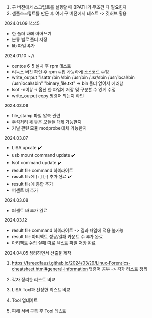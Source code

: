 1. 구 버전에서 스크립트를 실행할 때 BPATH가 무조건 다 필요한지
2. 샘플스크립트를 만든 후 여러 구 버전에서 테스트 -> 깃허브 활용


2024.01.09 14:45 
- 한 폴더 내에 이어쓰기
- 분류 별로 폴더 지정
- lib 파일 추가

2024.01.10 ~ //
- centos  6, 5 설치 후 rpm 테스트
- 리눅스 버전 확인 후 rpm 수집 가능하게 소스코드 수정
- write_output "lsattr /bin /sbin /usr/bin /usr/sbin /usr/local/bin /usr/local/sbin" "binary_file.txt" -> bin 폴더 없어서 에러남
- lsof -n이랑 -i 옵션 한 파일에 저장 및 구분할 수 있게 수정
- write_output copy 명령어 되는지 확인

2024.03.06
- file_stamp 파일 압축 관련
- 주석처리 해 놓은 모듈들 대체 가능한지
- 커널 관련 모듈 modprobe 대체 가능한지

2024.03.07
- LISA update ✔️
- usb mount command update ✔️
- lsof command update ✔️
- result file command 하이라이트
- result file에 [+] [-] 추가 완료 ✔️
- result file에 총합 추가
- 퍼센트 바 추가

2024.03.08
- 퍼센트 바 추가 완료

2024.03.12
- result file command 하이라이트 -> 결과 파일에 적용 불가능
- result file 아티팩트 성공/실패 카운트 수 추가 완료
- 아티팩트 수집 실패 따로 텍스트 파일 저장 완료

2024.04.05
정리하면서 산출물 제작

1. https://fareedfauzi.github.io/2024/03/29/Linux-Forensics-cheatsheet.html#general-information 
명령어 공부 -> 각자 리스트 정리

2. 각자 정리한 리스트 비교

3. LISA Tool과 선정한 리스트 비교

4. Tool 업데이트 

5. 피해 서버 구축 후 Tool 테스트
